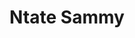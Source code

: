 ---
  title: Ntate Sammy
  description: Selling Ice-Cream at Sacred Heart College since 1963
  latitude: -26.173422
  longitude: 28.074565
  cards:
    - poi-008-card-001.md
    - poi-008-card-002.md
    - poi-008-card-003.md
    - poi-008-card-004.md
    - poi-008-card-005.md
    - poi-008-card-006.md
    - poi-008-card-007.md
  themes:
    - Brothers today at Sacred Heart
    - College Characters
    - Alumni
    - Grounds and Buildings
    - Stories
---